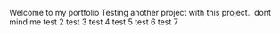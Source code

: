 Welcome to my portfolio
Testing another project with this project.. dont mind me
test 2
test 3
test 4
test 5
test 6
test 7
